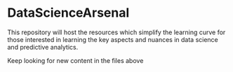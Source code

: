 DataScienceArsenal
==================

This repository will host the resources which simplify the learning curve for those interested in learning the key aspects and nuances in data science and predictive analytics.

Keep looking for new content in the files above
